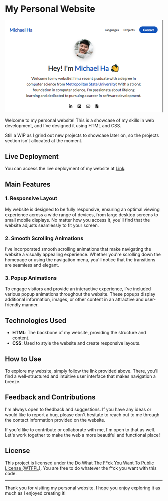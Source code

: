 # My Personal Website

<div align="center">
    <img src="assets/website-screenshot.png" alt="Website Screenshot">
</div>

Welcome to my personal website! This is a showcase of my skills in web development, and I've designed it using HTML and CSS.

Still a WIP as I grind out new projects to showcase later on, so the projects section isn't allocated at the moment.

## Live Deployment

You can access the live deployment of my website at [Link](https://guacamoley.github.io/eportfolio-website/).

## Main Features

### 1. Responsive Layout

My website is designed to be fully responsive, ensuring an optimal viewing experience across a wide range of devices, from large desktop screens to small mobile displays. No matter how you access it, you'll find that the website adjusts seamlessly to fit your screen.

### 2. Smooth Scrolling Animations

I've incorporated smooth scrolling animations that make navigating the website a visually appealing experience. Whether you're scrolling down the homepage or using the navigation menu, you'll notice that the transitions are seamless and elegant.

### 3. Popup Animations

To engage visitors and provide an interactive experience, I've included various popup animations throughout the website. These popups display additional information, images, or other content in an attractive and user-friendly manner.

## Technologies Used

- **HTML**: The backbone of my website, providing the structure and content.
- **CSS**: Used to style the website and create responsive layouts.

## How to Use

To explore my website, simply follow the link provided above. There, you'll find a well-structured and intuitive user interface that makes navigation a breeze.

## Feedback and Contributions

I'm always open to feedback and suggestions. If you have any ideas or would like to report a bug, please don't hesitate to reach out to me through the contact information provided on the website.

If you'd like to contribute or collaborate with me, I'm open to that as well. Let's work together to make the web a more beautiful and functional place!

## License

This project is licensed under the [Do What The F\*ck You Want To Public License (WTFPL)](LICENSE). You are free to do whatever the f\*ck you want with this code.

---

Thank you for visiting my personal website. I hope you enjoy exploring it as much as I enjoyed creating it!
